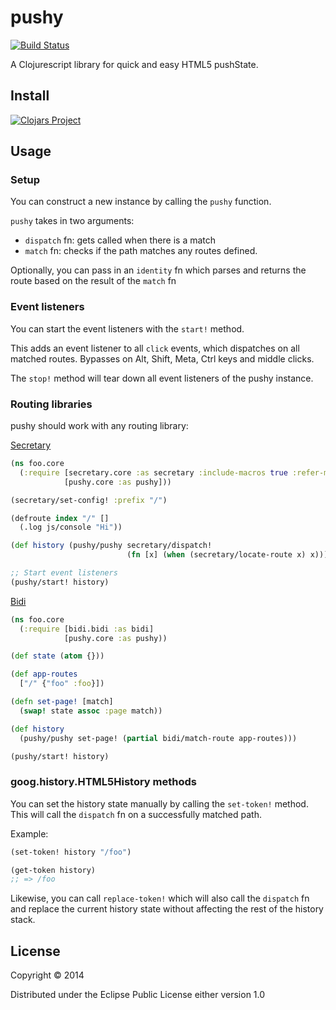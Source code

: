 # pushy
[![Build Status](https://travis-ci.org/kibu-australia/pushy.svg?branch=master)](https://travis-ci.org/kibu-australia/pushy)

A Clojurescript library for quick and easy HTML5 pushState.

## Install

[![Clojars Project](http://clojars.org/kibu/pushy/latest-version.svg)](http://clojars.org/kibu/pushy)

## Usage

### Setup

You can construct a new instance by calling the `pushy` function.

`pushy` takes in two arguments:

* `dispatch` fn: gets called when there is a match
* `match` fn: checks if the path matches any routes defined.

Optionally, you can pass in an `identity` fn which parses and returns the route based on the result of the `match` fn

### Event listeners

You can start the event listeners with the `start!` method.

This adds an event listener to all `click` events, which dispatches on all matched routes.
Bypasses on Alt, Shift, Meta, Ctrl keys and middle clicks.

The `stop!` method will tear down all event listeners of the pushy instance.

### Routing libraries

pushy should work with any routing library:

[Secretary](https://github.com/gf3/secretary)

```clojure
(ns foo.core
  (:require [secretary.core :as secretary :include-macros true :refer-macros [defroute]]
            [pushy.core :as pushy]))

(secretary/set-config! :prefix "/")

(defroute index "/" []
  (.log js/console "Hi"))

(def history (pushy/pushy secretary/dispatch!
                          (fn [x] (when (secretary/locate-route x) x))))

;; Start event listeners
(pushy/start! history)
```

[Bidi](https://github.com/juxt/bidi)

```clojure
(ns foo.core
  (:require [bidi.bidi :as bidi]
            [pushy.core :as pushy))

(def state (atom {}))

(def app-routes
  ["/" {"foo" :foo}])

(defn set-page! [match]
  (swap! state assoc :page match))

(def history
  (pushy/pushy set-page! (partial bidi/match-route app-routes)))

(pushy/start! history)
```

### goog.history.HTML5History methods

You can set the history state manually by calling the `set-token!` method. This will call the `dispatch` fn on a successfully matched path.

Example:

```clojure
(set-token! history "/foo")

(get-token history)
;; => /foo
```

Likewise, you can call `replace-token!` which will also call the `dispatch` fn and replace the current history state without affecting the rest of the history stack.

## License

Copyright © 2014

Distributed under the Eclipse Public License either version 1.0
